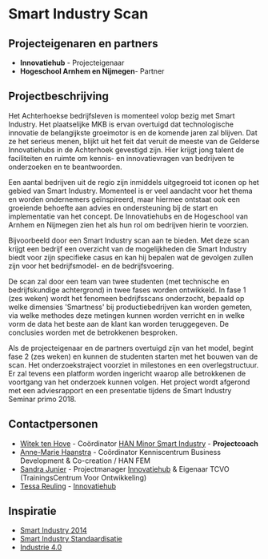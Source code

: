 # Smart Industry Scan

## Projecteigenaren en partners
+ **Innovatiehub** - Projecteigenaar
+ **Hogeschool Arnhem en Nijmegen**- Partner
 

## Projectbeschrijving
Het Achterhoekse bedrijfsleven is momenteel volop bezig met Smart Industry. Het plaatselijke MKB is ervan overtuigd dat technologische innovatie de belangijkste groeimotor is en de komende jaren zal blijven. Dat ze het serieus menen, blijkt uit het feit dat veruit de meeste van de Gelderse Innovatiehubs in de Achterhoek gevestigd zijn. Hier krijgt jong talent de faciliteiten en ruimte om kennis- en innovatievragen van bedrijven te onderzoeken en te beantwoorden.

Een aantal bedrijven uit de regio zijn inmiddels uitgegroeid tot iconen op het gebied van Smart Industry. Momenteel is er veel aandacht voor het thema en worden ondernemers geïnspireerd, maar hiermee ontstaat ook een groeiende behoefte aan advies en ondersteuning bij de start en implementatie van het concept. De Innovatiehubs en de Hogeschool van Arnhem en Nijmegen zien het als hun rol om bedrijven hierin te voorzien.

Bijvoorbeeld door een Smart Industry scan aan te bieden. Met deze scan krijgt een bedrijf een overzicht van de mogelijkheden die Smart Industry biedt voor zijn specifieke casus en kan hij bepalen wat de gevolgen zullen zijn voor het bedrijfsmodel- en de bedrijfsvoering.

De scan zal door een team van twee studenten (met technische en bedrijfskundige achtergrond) in twee fases worden ontwikkeld. In fase 1 (zes weken) wordt het fenomeen bedrijfsscans onderzocht, bepaald op welke dimensies 'Smartness' bij productiebedrijven kan worden gemeten, via welke methodes deze metingen kunnen worden verricht en in welke vorm de data het beste aan de klant kan worden teruggegeven. De conclusies worden met de betrokkenen besproken.

Als de projecteigenaar en de partners overtuigd zijn van het model, begint fase 2 (zes weken) en kunnen de studenten starten met het bouwen van de scan. Het onderzoekstraject voorziet in milestones en een overlegstructuur. Er zal tevens een platform worden ingericht waarop alle betrokkenen de voortgang van het onderzoek kunnen volgen. Het project wordt afgerond met een adviesrapport en een presentatie tijdens de Smart Industry Seminar primo 2018. 


## Contactpersonen
+ [Witek ten Hove](https://www.linkedin.com/in/witektenhove/) - Coördinator [HAN Minor Smart Industry](https://witusj.github.io/MinorSI/) - **Projectcoach**
+ [Anne-Marie Haanstra](https://www.han.nl/onderzoek/mensen/anne-marie-haanstra/) - Coördinator Kenniscentrum Business Development & Co-creation / HAN FEM
+ [Sandra Junier](https://www.linkedin.com/in/sandrajunier/?ppe=1) - Projectmanager [Innovatiehub](http://www.innovatiehub.com/innovatiehub-icer) & Eigenaar TCVO (TrainingsCentrum Voor Ontwikkeling)
+ [Tessa Reuling](https://www.linkedin.com/in/tessa-reuling-04244b117/?ppe=1) - [Innovatiehub](http://www.innovatiehub.com/innovatiehub-icer)

## Inspiratie
+ [Smart Industry 2014](https://www.smartindustry.nl/)
+ [Smart Industry Standaardisatie](https://www.smartindustry.nl/publicaties/smart-industry-standaardisatie-agenda/)
+ [Industrie 4.0](https://youtu.be/J-vVU8xISYk)

